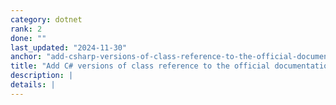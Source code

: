 ```yaml
---
category: dotnet
rank: 2
done: ""
last_updated: "2024-11-30"
anchor: "add-csharp-versions-of-class-reference-to-the-official-documentation"
title: "Add C# versions of class reference to the official documentation"
description: |
details: |
---
```

